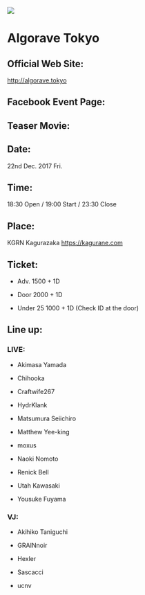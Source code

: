 ![](../sqr_flyer_snap.psd)

# Algorave Tokyo

## Official Web Site: 

http://algorave.tokyo

## Facebook Event Page: 

## Teaser Movie: 

## Date: 

22nd Dec. 2017 Fri.

## Time: 

18:30 Open / 19:00 Start / 23:30 Close

## Place: 

KGRN Kagurazaka https://kagurane.com

## Ticket:

- Adv. 1500 + 1D

- Door 2000 + 1D

- Under 25 1000 + 1D (Check ID at the door)

## Line up:

### LIVE:

- Akimasa Yamada

- Chihooka

- Craftwife267

- HydrKlank

- Matsumura Seiichiro

- Matthew Yee-king

- moxus

- Naoki Nomoto

- Renick Bell

- Utah Kawasaki

- Yousuke Fuyama

### VJ:

- Akihiko Taniguchi

- GRAINnoir

- Hexler

- Sascacci

- ucnv

